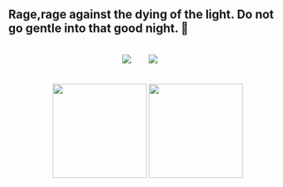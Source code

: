 ## Rage,rage against the dying of the light. Do not go gentle into that good night. 👋
<br />
<div align="center">
<span>  </span>
<a title="github" target="_blank" href="https://github.com/oongrider"><img src="https://img.shields.io/badge/dynamic/json?label=GitHub&suffix=%20followers&query=%24.data.totalSubs&url=https%3A%2F%2Fapi.spencerwoo.com%2Fsubstats%2F%3Fsource%3Dgithub%26queryKey%3Doongrider&labelColor=282c34&color=353940&logo=github&longCache=true" ></a>&nbsp; &nbsp; &nbsp; &nbsp;
<a title="zhihu" target="_blank" href="https://www.zhihu.com/people/ooooor-26"><img src="https://img.shields.io/static/v1?label=zhihu&message=%E7%9F%A5%E4%B9%8E&color=blue"></a>&nbsp; &nbsp; &nbsp; &nbsp;
<span>  </span>
</div>
<br /><br />
<div align="center">
<span>  </span>
<img height="170px" src="https://github-readme-stats.vercel.app/api?username=oongrider&theme=dracula" /><span>  </span><img height="170px" src="https://github-readme-stats.vercel.app/api/top-langs/?username=oongrider&layout=compact&langs_count=10&theme=dracula" />
<span>  </span>
</div>


<!--
**oongrider/oongrider** is a ✨ _special_ ✨ repository because its `README.md` (this file) appears on your GitHub profile.

Here are some ideas to get you started:

- 🔭 I’m currently working on ...
- 🌱 I’m currently learning ...
- 👯 I’m looking to collaborate on ...
- 🤔 I’m looking for help with ...
- 💬 Ask me about ...
- 📫 How to reach me: ...
- 😄 Pronouns: ...
- ⚡ Fun fact: ...
-->
